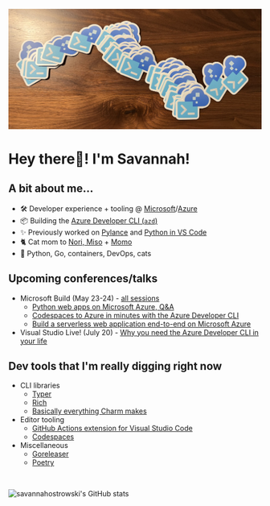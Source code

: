![](header.jpg)
# **Hey there👋! I'm Savannah!** 

## **A bit about me...**
- 🛠 Developer experience + tooling @ [Microsoft](https://github.com/microsoft)/[Azure](https://github.com/azure/)
- 📦 Building the [Azure Developer CLI (`azd`)](https://github.com/azure/azure-dev)
- ✨ Previously worked on [Pylance](https://github.com/microsoft/pylance-release) and [Python in VS Code](https://github.com/microsoft/vscode-python)
- 🐈 Cat mom to [Nori, Miso](https://twitter.com/savostrowski/status/1559183067792650243) + [Momo](https://twitter.com/savostrowski/status/1572073421164650496)
- 💖 Python, Go, containers, DevOps, cats

## **Upcoming conferences/talks**
- Microsoft Build (May 23-24) - [all sessions](https://build.microsoft.com/en-US/sessions?search=savannah+ostrowski)
  - [Python web apps on Microsoft Azure, Q&A](https://build.microsoft.com/en-US/sessions/15974ac4-9aae-4bb2-9430-1bf42fb47d2d?source=sessions)
  - [Codespaces to Azure in minutes with the Azure Developer CLI](https://build.microsoft.com/en-US/sessions/f71571ba-8dcc-4707-bc9f-f0c66b388bec?source=sessions)
  - [Build a serverless web application end-to-end on Microsoft Azure](https://build.microsoft.com/en-US/sessions/f249ceaa-aa9d-473a-891d-d0dca6cb4191?source=sessions)
- Visual Studio Live! (July 20) - [Why you need the Azure Developer CLI in your life](http://www2.vslive.com/Events/MicrosoftHQ-2023/Sessions/Thursday/VH13-Fast-Focus-Why-you-need-the-Azure-Dev-CLI.aspx)

## Dev tools that I'm really digging right now
- CLI libraries
  - [Typer](https://github.com/tiangolo/typer)
  - [Rich](https://github.com/textualize/rich)
  - [Basically everything Charm makes](https://github.com/charmbracelet)
- Editor tooling
  - [GitHub Actions extension for Visual Studio Code](https://marketplace.visualstudio.com/items?itemName=GitHub.vscode-github-actions)
  - [Codespaces](https://github.com/codespaces)
- Miscellaneous
  - [Goreleaser](https://github.com/goreleaser/goreleaser)
  - [Poetry](https://github.com/python-poetry/poetry)
 
 
<br>

 
![`savannahostrowski`'s GitHub stats](https://github-readme-stats.vercel.app/api?username=savannahostrowski&show_icons=true&theme=radical)
